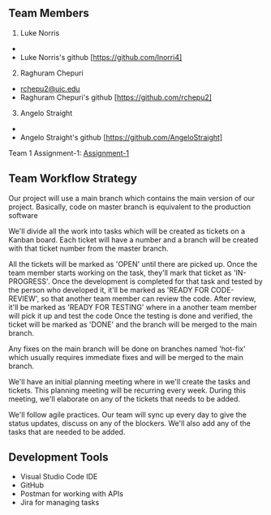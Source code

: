 ## Team Members
1. Luke Norris
- 
- Luke Norris's github [https://github.com/lnorri4]

2. Raghuram Chepuri
- rchepu2@uic.edu
- Raghuram Chepuri's github [https://github.com/rchepu2]

3. Angelo Straight
- 
- Angelo Straight's github [https://github.com/AngeloStraight]

Team 1 Assignment-1: [Assignment-1](https://uic-cs484.github.io/assignment-1---team-project-proposal-team1/proposal.html) 

## Team Workflow Strategy

Our project will use a main branch which contains the main version of our project. Basically, code on master branch is equivalent to the production software

We'll divide all the work into tasks which will be created as tickets on a Kanban board. Each ticket will have a number and a branch will be created with that ticket number from the master branch. 

All the tickets will be marked as 'OPEN' until there are picked up.
Once the team member starts working on the task, they'll mark that ticket as 'IN-PROGRESS'.
Once the development is completed for that task and tested by the person who developed it, it'll be marked as 'READY FOR CODE-REVIEW', so that another team member can review the code. 
After review, it'll be marked as 'READY FOR TESTING'  where in a another team member will pick it up and test the code
Once the testing is done and verified, the ticket will be marked as 'DONE' and the branch will be merged to the main branch.

Any fixes on the main branch will be done on branches named 'hot-fix' which usually requires immediate fixes and will be merged to the main branch.

We'll have an initial planning meeting where in we'll create the tasks and tickets. This planning meeting will be recurring every week. During this meeting, we'll elaborate on any of the tickets that needs to be added.

We'll follow agile practices. Our team will sync up every day to give the status updates, discuss on any of the blockers. We'll also add any of the tasks that are needed to be added.

## Development Tools
- Visual Studio Code IDE
- GitHub
- Postman for working with APIs
- Jira for managing tasks

